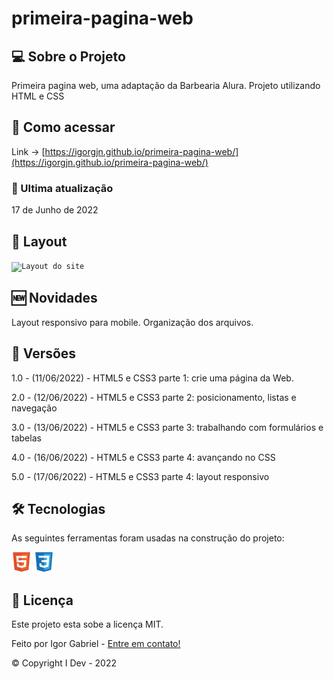 # primeira-pagina-web

<!-- ## 🚧 Em construção --> 

## 💻 Sobre o Projeto
Primeira pagina web, uma adaptação da Barbearia Alura.
Projeto utilizando HTML e CSS

## 🔗 Como acessar
Link -> [https://igorgjn.github.io/primeira-pagina-web/](https://igorgjn.github.io/primeira-pagina-web/)

### 📅 Ultima atualização 
17 de Junho de 2022

## 🎨 Layout
<code><img height="50%" src="https://igorgjn.github.io/primeira-pagina-web/imagens/layout.gif" alt="Layout do site"/></code>

## 🆕 Novidades
Layout responsivo para mobile. 
Organização dos arquivos. 

<!-- ### Proximas atualizações -->


## 🔢 Versões
<p>1.0 - (11/06/2022) - HTML5 e CSS3 parte 1: crie uma página da Web.</p>
<p>2.0 - (12/06/2022) - HTML5 e CSS3 parte 2: posicionamento, listas e navegação</p>
<p>3.0 - (13/06/2022) - HTML5 e CSS3 parte 3: trabalhando com formulários e tabelas</p>
<p>4.0 - (16/06/2022) - HTML5 e CSS3 parte 4: avançando no CSS</p>
<p>5.0 - (17/06/2022) - HTML5 e CSS3 parte 4: layout responsivo</p>

## 🛠 Tecnologias

As seguintes ferramentas foram usadas na construção do projeto:

<code><img height="32" src="https://raw.githubusercontent.com/devicons/devicon/master/icons/html5/html5-original.svg" alt="HTML5"/></code>
<code><img height="32" src="https://raw.githubusercontent.com/devicons/devicon/master/icons/css3/css3-original.svg" alt="CSS"/></code>

## 📝 Licença

Este projeto esta sobe a licença MIT.

Feito por Igor Gabriel - [Entre em contato!](https://www.linkedin.com/in/IgorGJN/)

&copy; Copyright I Dev - 2022